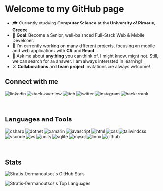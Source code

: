 # Welcome to my GitHub page

- 🎓 Currently studying **Computer Science** at the **University of Piraeus, Greece**
- 🚩 **Goal**: Become a Senior, well-balanced Full-Stack Web & Mobile Developer.
- 🔭 I’m currently working on many different projects, focusing on mobile and web applications with **C#** and **React**.
- 💬 Ask me about **anything** you can think of. I might know, might not. Still, we can search for an answer. I am always interested in learning!
- ⚔ **Collaborations** and **team project** invitations are always welcome!

## Connect with me

[<img align="left" alt="linkedin" src="https://img.shields.io/badge/LinkedIn-0077B5?style=for-the-badge&logo=linkedin&logoColor=white" />](https://www.linkedin.com/in/stratos-dermanoutsos-7b7b1920a/)

[<img align="left" alt="stack-overflow" src="https://img.shields.io/badge/Stack_Overflow-FE7A16?style=for-the-badge&logo=stack-overflow&logoColor=white" />](https://stackoverflow.com/users/13187980/stratis-dermanoutsos)

[<img align="left" alt="itch" src="https://img.shields.io/badge/Itch.io-FA5C5C?style=for-the-badge&logo=itch-dot-io&logoColor=white" />](https://infinite-pain.itch.io)

[<img align="left" alt="twitter" src="https://img.shields.io/badge/Twitter-1DA1F2?style=for-the-badge&logo=twitter&logoColor=white" />](https://twitter.com/stratis_derm)

[<img align="left" alt="instagram" src="https://img.shields.io/badge/Instagram-E4405F?style=for-the-badge&logo=instagram&logoColor=white" />](https://www.instagram.com/stratis_derm)

[<img align="left" alt="hackerrank" src="https://img.shields.io/badge/-Hackerrank-2EC866?style=for-the-badge&logo=HackerRank&logoColor=white" />](https://www.hackerrank.com/stratis_dermano1)

<br>
<br>
<br>

## Languages and Tools

[<img align="left" alt="csharp" src="https://img.shields.io/badge/C%23-239120?style=for-the-badge&logo=c-sharp&logoColor=white" />]()

[<img align="left" alt="dotnet" src="https://img.shields.io/badge/.NET-5C2D91?style=for-the-badge&logo=dot-net&logoColor=white" />]()

[<img align="left" alt="xamarin" src="https://img.shields.io/badge/Xamarin-3498DB?style=for-the-badge&logo=xamarin&logoColor=white" />]()

[<img align="left" alt="javascript" src="https://img.shields.io/badge/JavaScript-F7DF1E?style=for-the-badge&logo=javascript&logoColor=black" />]()

[<img align="left" alt="html" src="https://img.shields.io/badge/HTML5-E34F26?style=for-the-badge&logo=html5&logoColor=white" />]()

[<img align="left" alt="css" src="https://img.shields.io/badge/CSS3-1572B6?style=for-the-badge&logo=css3&logoColor=white" />]()

[<img align="left" alt="tailwindcss" src="https://img.shields.io/badge/Tailwind_CSS-38B2AC?style=for-the-badge&logo=tailwind-css&logoColor=white" />]()

[<img align="left" alt="vscode" src="https://img.shields.io/badge/Visual_Studio_Code-0078D4?style=for-the-badge&logo=visual%20studio%20code&logoColor=white" />]()

[<img align="left" alt="vs" src="https://img.shields.io/badge/Visual_Studio-5C2D91?style=for-the-badge&logo=visual%20studio&logoColor=white" />]()

[<img align="left" alt="unity" src="https://img.shields.io/badge/Unity-100000?style=for-the-badge&logo=unity&logoColor=white" />]()

[<img align="left" alt="sqlite" src="https://img.shields.io/badge/SQLite-07405E?style=for-the-badge&logo=sqlite&logoColor=white" />]()

[<img align="left" alt="mysql" src="https://img.shields.io/badge/MySQL-00000F?style=for-the-badge&logo=mysql&logoColor=white" />]()

[<img align="left" alt="linux" src="https://img.shields.io/badge/Linux-FCC624?style=for-the-badge&logo=linux&logoColor=black" />]()

[<img align="left" alt="github" src="https://img.shields.io/badge/GitHub-100000?style=for-the-badge&logo=github&logoColor=white" />]()

<br>
<br>
<br>
<br>

## Stats

![Stratis-Dermanoutsos's GitHub Stats](https://github-readme-stats.stratis-dermanoutsos.vercel.app/api?username=Stratis-Dermanoutsos&show_icons=true&theme=dark&hide_border=true&count_private=true)

![Stratis-Dermanoutsos's Top Languages](https://github-readme-stats.stratis-dermanoutsos.vercel.app/api/top-langs/?username=Stratis-Dermanoutsos&layout=compact&theme=dark&hide_border=true&hide=c%2B%2B&count_private=true)
